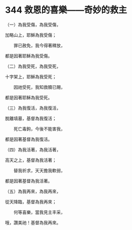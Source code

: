 # 344 救恩的喜樂——奇妙的救主

（一）為我受傷，為我受傷，

加略山上，耶穌為我受傷；

　　罪已赦免，我今得著釋放，

都是因著耶穌為我受傷。

（二）為我受死，為我受死，

十字架上，耶穌為我受死；

　　因祂受死，我知救贖已賜，

都是因著耶穌為我受死。

（三）為我復活，為我復活，

脫離墳墓，基督為我復活；

　　死亡毒鉤，今後不能害我，

都是因著基督為我復活。

（四）為我活著，為我活著，

高天之上，基督為我活著；

　　替我祈求，天天擔我軟弱，

都是因著基督為我活著。

（五）為我再來，為我再來，

從天降臨，基督為我再來；

　　何等喜樂，當我見主丰采，

哦，讚美祂！基督為我再來。


